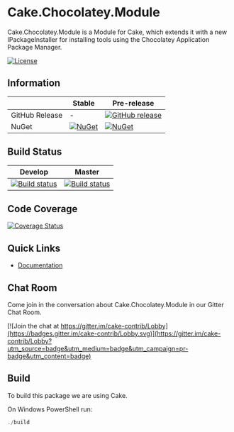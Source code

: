 # Cake.Chocolatey.Module

Cake.Chocolatey.Module is a Module for Cake, which extends it with a new IPackageInstaller for installing tools using the Chocolatey Application Package Manager.

[![License](http://img.shields.io/:license-mit-blue.svg)](http://cake-contrib.mit-license.org)

## Information

| | Stable | Pre-release |
|---|---|---|
|GitHub Release|-|[![GitHub release](https://img.shields.io/github/release/cake-contrib/Cake.Chocolatey.Module.svg)](https://github.com/cake-contrib/Cake.Chocolatey.Module/releases/latest)|
|NuGet|[![NuGet](https://img.shields.io/nuget/v/Cake.Chocolatey.Module.svg)](https://www.nuget.org/packages/Cake.Chocolatey.Module)|[![NuGet](https://img.shields.io/nuget/vpre/Cake.Chocolatey.Module.svg)](https://www.nuget.org/packages/Cake.Module)|

## Build Status

|Develop|Master|
|:--:|:--:|
|[![Build status](https://ci.appveyor.com/api/projects/status/xndh83lex7kqehpn/branch/develop?svg=true)](https://ci.appveyor.com/project/cakecontrib/cake-chocolatey-module/branch/develop)|[![Build status](https://ci.appveyor.com/api/projects/status/xndh83lex7kqehpn/branch/develop?svg=true)](https://ci.appveyor.com/project/cakecontrib/cake-chocolatey-module/branch/master)|

## Code Coverage

[![Coverage Status](https://coveralls.io/repos/github/cake-contrib/Cake.Chocolatey.Module/badge.svg?branch=develop)](https://coveralls.io/github/cake-contrib/Cake.Chocolatey.Module?branch=develop)

## Quick Links

- [Documentation](https://cake-contrib.github.io/Cake.Chocolatey.Module)

## Chat Room

Come join in the conversation about Cake.Chocolatey.Module in our Gitter Chat Room.

[![Join the chat at https://gitter.im/cake-contrib/Lobby](https://badges.gitter.im/cake-contrib/Lobby.svg)](https://gitter.im/cake-contrib/Lobby?utm_source=badge&utm_medium=badge&utm_campaign=pr-badge&utm_content=badge)

## Build

To build this package we are using Cake.

On Windows PowerShell run:

```powershell
./build
```
